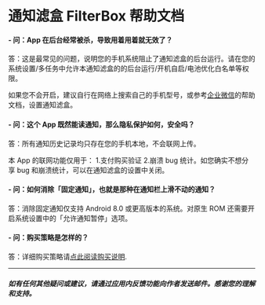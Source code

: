 # 通知滤盒 FilterBox 帮助文档

#### - 问：App 在后台经常被杀，导致用着用着就无效了？

答：这是最常见的问题，说明您的手机系统阻止了通知滤盒的后台运行。请在您的系统设置/多任务中允许本通知滤盒的的后台运行/开机自启/电池优化白名单等权限。

如果您不会开启，建议自行在网络上搜索自己的手机型号，或参考[企业微信](https://kf.qq.com/touch/faq/170302mIZ7Zz170302RZ7juu.html)的帮助文档，设置通知滤盒。

#### - 问：这个 App 既然能读通知，那么隐私保护如何，安全吗？

答：所有通知历史记录均只存在您的手机本地，不会联网上传。

本 App 的联网功能仅用于： 1.支付购买验证 2.崩溃 bug 统计。如您确实不想分享 bug 和崩溃统计，可以在通知滤盒的设置中关闭。

#### - 问：如何消除「固定通知」，也就是那种在通知栏上滑不动的通知？

答：消除固定通知仅支持 Android 8.0 或更高版本的系统。对原生 ROM 还需要开启系统设置中的「允许通知暂停」选项。

#### - 问：购买策略是怎样的？

答：详细购买策略请[点此阅读购买说明](/购买说明).

-----

##### 如有任何其他疑问或建议，请通过应用内反馈功能向作者发送邮件。感谢您的理解和支持。


